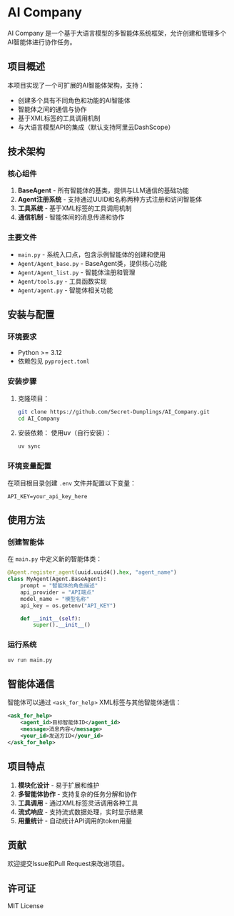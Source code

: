 # AI Company

AI Company 是一个基于大语言模型的多智能体系统框架，允许创建和管理多个AI智能体进行协作任务。

## 项目概述

本项目实现了一个可扩展的AI智能体架构，支持：
- 创建多个具有不同角色和功能的AI智能体
- 智能体之间的通信与协作
- 基于XML标签的工具调用机制
- 与大语言模型API的集成（默认支持阿里云DashScope）

## 技术架构

### 核心组件

1. **BaseAgent** - 所有智能体的基类，提供与LLM通信的基础功能
2. **Agent注册系统** - 支持通过UUID和名称两种方式注册和访问智能体
3. **工具系统** - 基于XML标签的工具调用机制
4. **通信机制** - 智能体间的消息传递和协作

### 主要文件

- `main.py` - 系统入口点，包含示例智能体的创建和使用
- `Agent/Agent_base.py` - BaseAgent类，提供核心功能
- `Agent/Agent_list.py` - 智能体注册和管理
- `Agent/tools.py` - 工具函数实现
- `Agent/agent.py` - 智能体相关功能

## 安装与配置

### 环境要求

- Python >= 3.12
- 依赖包见 `pyproject.toml`

### 安装步骤

1. 克隆项目：
   ```bash
   git clone https://github.com/Secret-Dumplings/AI_Company.git
   cd AI_Company
   ```

2. 安装依赖：
使用uv（自行安装）：
   ```bash
   uv sync
   ```

### 环境变量配置

在项目根目录创建 `.env` 文件并配置以下变量：

```env
API_KEY=your_api_key_here
```

## 使用方法

### 创建智能体

在 `main.py` 中定义新的智能体类：

```python
@Agent.register_agent(uuid.uuid4().hex, "agent_name")
class MyAgent(Agent.BaseAgent):
    prompt = "智能体的角色描述"
    api_provider = "API端点"
    model_name = "模型名称"
    api_key = os.getenv("API_KEY")

    def __init__(self):
        super().__init__()
```

### 运行系统

```bash
uv run main.py
```

## 智能体通信

智能体可以通过 `<ask_for_help>` XML标签与其他智能体通信：

```xml
<ask_for_help>
    <agent_id>目标智能体ID</agent_id>
    <message>消息内容</message>
    <your_id>发送方ID</your_id>
</ask_for_help>
```

## 项目特点

1. **模块化设计** - 易于扩展和维护
2. **多智能体协作** - 支持复杂的任务分解和协作
3. **工具调用** - 通过XML标签灵活调用各种工具
4. **流式响应** - 支持流式数据处理，实时显示结果
5. **用量统计** - 自动统计API调用的token用量

## 贡献

欢迎提交Issue和Pull Request来改进项目。

## 许可证

MIT License